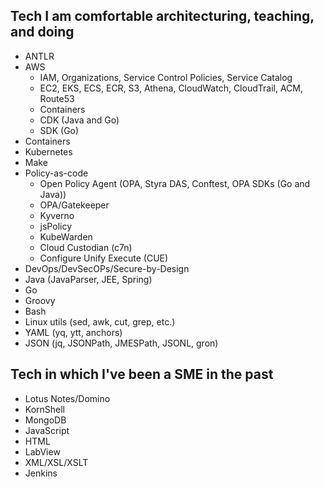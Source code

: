 ## Tech I am comfortable architecturing, teaching, and doing

- ANTLR
- AWS
  - IAM, Organizations, Service Control Policies, Service Catalog
  - EC2, EKS, ECS, ECR, S3, Athena, CloudWatch, CloudTrail, ACM, Route53
  - Containers
  - CDK (Java and Go)
  - SDK (Go)
- Containers
- Kubernetes
- Make
- Policy-as-code
  - Open Policy Agent (OPA, Styra DAS, Conftest, OPA SDKs (Go and Java))
  - OPA/Gatekeeper
  - Kyverno
  - jsPolicy
  - KubeWarden
  - Cloud Custodian (c7n)
  - Configure Unify Execute (CUE)
- DevOps/DevSecOPs/Secure-by-Design
- Java (JavaParser, JEE, Spring)
- Go
- Groovy
- Bash
- Linux utils (sed, awk, cut, grep, etc.)
- YAML (yq, ytt, anchors)
- JSON (jq, JSONPath, JMESPath, JSONL, gron)

## Tech in which I've been a SME in the past

- Lotus Notes/Domino
- KornShell
- MongoDB
- JavaScript
- HTML
- LabView
- XML/XSL/XSLT
- Jenkins
